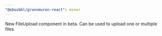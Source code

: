 ```yaml
---
"@obosbbl/grunnmuren-react": minor
---
```


New FileUpload component in beta. Can be used to upload one or multiple files.
